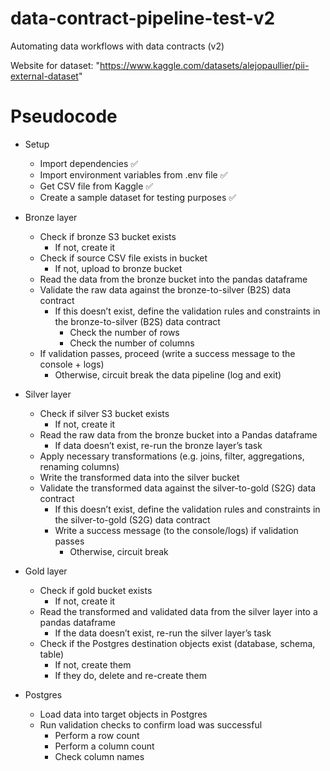 # data-contract-pipeline-test-v2
Automating data workflows with data contracts (v2)




Website for dataset: "https://www.kaggle.com/datasets/alejopaullier/pii-external-dataset"




# Pseudocode

- Setup
    - Import dependencies ✅ 
    - Import environment variables from .env file ✅
    - Get CSV file from Kaggle ✅ 
    - Create a sample dataset for testing purposes ✅ 


- Bronze layer
    - Check if bronze S3 bucket exists
        - If not, create it
    - Check if source CSV file exists in bucket
        - If not, upload to bronze bucket
    - Read the data from the bronze bucket into the pandas dataframe
    - Validate the raw data against the bronze-to-silver (B2S) data contract
        - If this doesn’t exist, define the validation rules and constraints in the bronze-to-silver (B2S) data contract
            - Check the number of rows
            - Check the number of columns
    - If validation passes, proceed (write a success message to the console + logs)
        - Otherwise, circuit break the data pipeline (log and exit)

- Silver layer
    - Check if silver S3 bucket exists
        - If not, create it
    - Read the raw data from the bronze bucket into a Pandas dataframe
        - If data doesn’t exist, re-run the bronze layer’s task
    - Apply necessary transformations (e.g. joins, filter, aggregations, renaming columns)
    - Write the transformed data into the silver bucket
    - Validate the transformed data against the silver-to-gold (S2G) data contract
        - If this doesn’t exist, define the validation rules and constraints in the silver-to-gold (S2G) data contract
        - Write a success message (to the console/logs) if validation passes
            - Otherwise, circuit break

- Gold layer
    - Check if gold bucket exists
        - If not, create it
    - Read the transformed and validated data from the silver layer into a pandas dataframe
        - If the data doesn’t exist, re-run the silver layer’s task
    - Check if the Postgres destination objects exist (database, schema, table)
        - If not, create them
        - If they do, delete and re-create them

- Postgres
    - Load data into target objects in Postgres
    - Run validation checks to confirm load was successful
        - Perform a row count
        - Perform a column count
        - Check column names